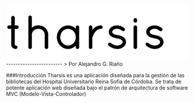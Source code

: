 <img src="https://github.com/AlexSayHello/Tharsis/blob/master/resources/project/img/tharsis-project-logo.png?raw=true">
------------------------
> Por Alejandro G. Riaño

###Introducción
Tharsis es una aplicación diseñada para la gestión de las bibliotecas del Hospital Universitario Reina Sofia de Córdoba. Se trata de potente aplicación web diseñada bajo el patrón de arquitectura de software MVC (Modelo-Vista-Controlador)

